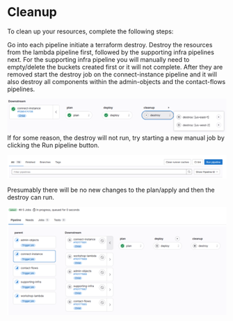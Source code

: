 # Cleanup

To clean up your resources, complete the following steps:

Go into each pipeline initiate a terraform destroy. Destroy the resources from the lambda pipeline first, followed by the supporting infra pipelines next. For the supporting infra pipeline you will manually need to empty/delete the buckets created first or it will not complete. After they are removed start the destroy job on the connect-instance pipeline and it will also destroy all components within the admin-objects and the contact-flows pipelines.

![[tfcicd-cleanup.png]](./images/tfcicd-cleanup.png)
If for some reason, the destroy will not run, try starting a new manual job by clicking the Run pipeline button.

![[tfcicd-clean2.png]](./images/tfcicd-clean2.png)

Presumably there will be no new changes to the plan/apply and then the destroy can run.

![[tfcicd-clean3.png]](./images/tfcicd-clean3.png)